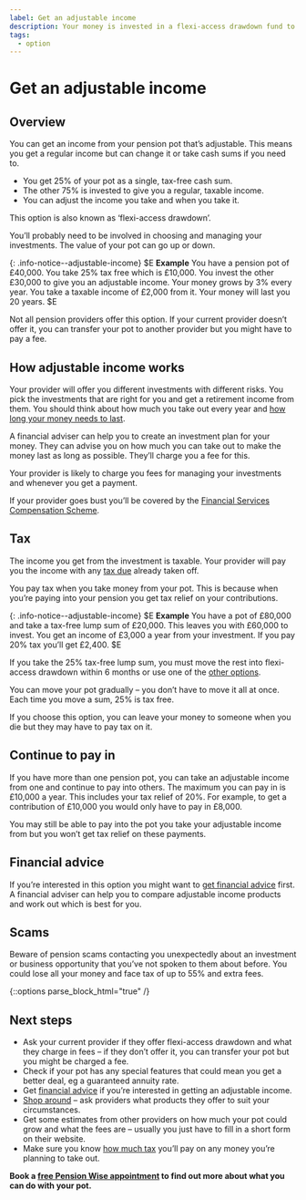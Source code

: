 ```yaml
---
label: Get an adjustable income
description: Your money is invested in a flexi-access drawdown fund to give you a regular income with the option to take cash when you need to.
tags:
  - option
---
```


# Get an adjustable income

## Overview

You can get an income from your pension pot that’s adjustable. This means you get a regular income but can change it  or take cash sums if you need to.

- You get 25% of your pot as a single, tax-free cash sum.
- The other 75% is invested to give you a regular, taxable income.
- You can adjust the income you take and when you take it.

This option is also known as ‘flexi-access drawdown’.

You’ll probably need to be involved in choosing and managing your investments. The value of your pot can go up or down.

{: .info-notice--adjustable-income}
$E
**Example**
You have a pension pot of £40,000. You take 25% tax free which is £10,000. You invest the other £30,000 to give you an adjustable income. Your money grows by 3% every year. You take a taxable income of £2,000 from it. Your money will last you 20 years.
$E

Not all pension providers offer this option. If your current provider doesn’t offer it, you can transfer your pot to another provider but you might have to pay a fee.

## How adjustable income works

Your provider will offer you different investments with different risks. You pick the investments that are right for you and get a retirement income from them. You should think about how much you take out every year and [how long your money needs to last](/making-money-last).

A financial adviser can help you to create an investment plan for your money. They can advise you on how much you can take out to make the money last as long as possible. They’ll charge you a fee for this.

Your provider is likely to charge you fees for managing your investments and whenever you get a payment.

If your provider goes bust you’ll be covered by the [Financial Services Compensation Scheme](/protection).

## Tax

The income you get from the investment is taxable. Your provider will pay you the income with any [tax due](/tax) already taken off.

You pay tax when you take money from your pot. This is because when you’re paying into your pension you get tax relief on your contributions.

{: .info-notice--adjustable-income}
$E
**Example**
You have a pot of £80,000 and take a tax-free lump sum of £20,000. This leaves you with £60,000 to invest. You get an income of £3,000 a year from your investment. If you pay 20% tax you’ll get £2,400.
$E

If you take the 25% tax-free lump sum, you must move the rest into flexi-access drawdown within 6 months or use one of the [other options](/pension-pot-options).

You can move your pot gradually – you don’t have to move it all at once. Each time you move a sum, 25% is tax free.

If you choose this option, you can leave your money to someone when you die but they may have to pay tax on it.

## Continue to pay in

If you have more than one pension pot, you can take an adjustable income from one and continue to pay into others. The maximum you can pay in is £10,000 a year. This includes your tax relief of 20%. For example, to get a contribution of £10,000 you would only have to pay in £8,000.

You may still be able to pay into the pot you take your adjustable income from but you won’t get tax relief on these payments.

## Financial advice

If you’re interested in this option you might want to [get financial advice](/financial-advice) first. A financial adviser
can help you to compare adjustable income products and work out which is best for you.

## Scams

Beware of pension scams contacting you unexpectedly about an investment or business opportunity that you’ve not spoken to them about before. You could lose all your money and face tax of up to 55% and extra fees.

{::options parse_block_html="true" /}
<div class="next-steps next-steps--adjustable-income">

## Next steps

- Ask your current provider if they offer flexi-access drawdown and what they charge in fees – if they don’t offer it, you can transfer your pot but you might be charged a fee.
- Check if your pot has any special features that could mean you get a better deal, eg a guaranteed annuity rate.
- Get [financial advice](/financial-advice) if you’re interested in getting an adjustable income.
- [Shop around](/shop-around) – ask providers what products they offer to suit your circumstances.
- Get some estimates from other providers on how much your pot could grow and what the fees are – usually you just have to fill in a short form on their website.
- Make sure you know [how much tax](/tax) you’ll pay on any money you’re planning to take out.

**Book a [free Pension Wise appointment](/appointments) to find out more about what you can do with your pot.**

</div>
